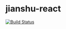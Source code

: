# jianshu-react

[![Build Status](https://travis-ci.org/zt123123/jianshu-react.svg?branch=master)](https://travis-ci.org/zt123123/jianshu-react)